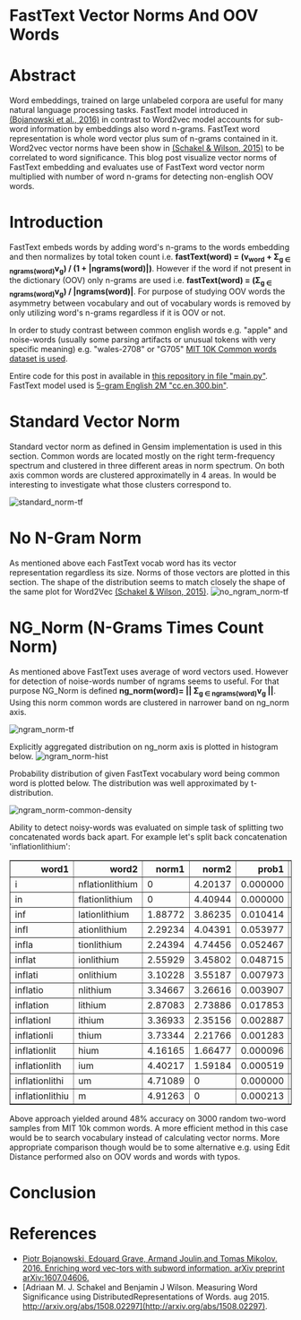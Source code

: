# FastText Vector Norms And OOV Words

# Abstract

Word embeddings, trained on large unlabeled corpora are useful for many natural language processing tasks. FastText model introduced in [(Bojanowski et al., 2016)](https://arxiv.org/abs/1607.04606) in contrast to Word2vec model accounts for sub-word information by embeddings also word n-grams. FastText word representation is whole word vector plus sum of n-grams contained in it.
Word2vec vector norms have been show in [(Schakel & Wilson, 2015)](http://arxiv.org/abs/1508.02297) to be correlated to word significance. This blog post visualize vector norms of FastText embedding and evaluates use of FastText word vector norm multiplied with number of word n-grams for detecting non-english OOV words.

# Introduction

FastText embeds words by adding word's n-grams to the words embedding and then normalizes by total token count i.e. <b>fastText(word)<sub></sub> = (v<sub>word</sub> + &Sigma;<sub>g &in; ngrams(word)</sub>v<sub>g</sub>) / (1 + |ngrams(word)|)</b>. However if the word if not present in the dictionary (OOV) only n-grams are used i.e. <b>fastText(word) = (&Sigma;<sub>g &in; ngrams(word)</sub>v<sub>g</sub>) / |ngrams(word)|</b>. For purpose of studying OOV words the asymmetry between vocabulary and out of vocabulary words is removed by only utilizing word's n-grams regardless if it is OOV or not.

In order to study contrast between common english words e.g. "apple" and noise-words (usually some parsing artifacts or unusual tokens with very specific meaning) e.g. "wales-2708" or "G705" [MIT 10K Common words dataset is used](https://www.mit.edu/~ecprice/wordlist.10000).

Entire code for this post in available in [this repository in file "main.py"](https://github.com/vackosar/fasttext-vector-norms-and-oov-words/blob/master/main.py). FastText model used is [5-gram English 2M "cc.en.300.bin"](https://dl.fbaipublicfiles.com/fasttext/vectors-crawl/cc.en.300.bin.gz).

# Standard Vector Norm

Standard vector norm as defined in Gensim implementation is used in this section. Common words are located mostly on the right term-frequency spectrum and clustered in three different areas in norm spectrum. On both axis common words are clustered approximatelly in 4 areas. In would be interesting to investigate what those clusters correspond to.

![standard_norm-tf](https://raw.githubusercontent.com/vackosar/fasttext-vector-norms-and-oov-words/master/results/standard_norm-tf.png)


# No N-Gram Norm

As mentioned above each FastText vocab word has its vector representation regardless its size. Norms of those vectors are plotted in this section. The shape of the distribution seems to match closely the shape of the same plot for Word2Vec [(Schakel & Wilson, 2015)](http://arxiv.org/abs/1508.02297).
![no_ngram_norm-tf](https://raw.githubusercontent.com/vackosar/fasttext-vector-norms-and-oov-words/master/results/no_ngram_norm-tf.png)


# NG_Norm (N-Grams Times Count Norm)

As mentioned above FastText uses average of word vectors used. However for detection of noise-words number of ngrams seems to useful. For that purpose NG_Norm is defined <b>ng_norm(word)= || &Sigma;<sub>g &in; ngrams(word)</sub>v<sub>g</sub> ||</b>. Using this norm common words are clustered in narrower band on ng_norm axis.

![ngram_norm-tf](https://raw.githubusercontent.com/vackosar/fasttext-vector-norms-and-oov-words/master/results/ng_norm-tf.png)

Explicitly aggregated distribution on ng_norm axis is plotted in histogram below.
![ngram_norm-hist](https://raw.githubusercontent.com/vackosar/fasttext-vector-norms-and-oov-words/master/results/ng_norm-hist.png)

Probability distribution of given FastText vocabulary word being common word is plotted below. The distribution was well approximated by t-distribution.

![ngram_norm-common-density](https://raw.githubusercontent.com/vackosar/fasttext-vector-norms-and-oov-words/master/results/ng_norm-common-density.png)

Ability to detect noisy-words was evaluated on simple task of splitting two concatenated words back apart. For example let's split back concatenation 'inflationlithium':

<table border="1" class="dataframe">
  <thead><tr style="text-align: right;"> <th>word1</th> <th>word2</th> <th>norm1</th> <th>norm2</th> <th>prob1</th> <th>prob2</th> <th>prob</th> </tr> </thead>
  <tbody>
    <tr> <td>i</td> <td>nflationlithium</td> <td>0</td> <td>4.20137</td> <td>0.000000</td> <td>0.000397</td> <td>0.000000e+00</td> </tr>
    <tr> <td>in</td> <td>flationlithium</td> <td>0</td> <td>4.40944</td> <td>0.000000</td> <td>0.000519</td> <td>0.000000e+00</td> </tr>
    <tr> <td>inf</td> <td>lationlithium</td> <td>1.88772</td> <td>3.86235</td> <td>0.010414</td> <td>0.000741</td> <td>7.721472e-06</td> </tr> 
    <tr> <td>infl</td> <td>ationlithium</td> <td>2.29234</td> <td>4.04391</td> <td>0.053977</td> <td>0.000428</td> <td>2.308942e-05</td> </tr>
    <tr> <td>infla</td> <td>tionlithium</td> <td>2.24394</td> <td>4.74456</td> <td>0.052467</td> <td>0.000000</td> <td>0.000000e+00</td> </tr>
    <tr> <td>inflat</td> <td>ionlithium</td> <td>2.55929</td> <td>3.45802</td> <td>0.048715</td> <td>0.002442</td> <td>1.189513e-04</td> </tr>
    <tr> <td>inflati</td> <td>onlithium</td> <td>3.10228</td> <td>3.55187</td> <td>0.007973</td> <td>0.001767</td> <td>1.408828e-05</td> </tr>
    <tr> <td>inflatio</td> <td>nlithium</td> <td>3.34667</td> <td>3.26616</td> <td>0.003907</td> <td>0.003159</td> <td>1.234263e-05</td> </tr>
    <tr> <td>inflation</td> <td>lithium</td> <td>2.87083</td> <td>2.73886</td> <td>0.017853</td> <td>0.035389</td> <td>6.318213e-04</td> </tr>
    <tr> <td>inflationl</td> <td>ithium</td> <td>3.36933</td> <td>2.35156</td> <td>0.002887</td> <td>0.053333</td> <td>1.539945e-04</td> </tr>
    <tr> <td>inflationli</td> <td>thium</td> <td>3.73344</td> <td>2.21766</td> <td>0.001283</td> <td>0.052467</td> <td>6.730259e-05</td> </tr>
    <tr> <td>inflationlit</td> <td>hium</td> <td>4.16165</td> <td>1.66477</td> <td>0.000096</td> <td>0.004324</td> <td>4.139165e-07</td> </tr>
    <tr> <td>inflationlith</td> <td>ium</td> <td>4.40217</td> <td>1.59184</td> <td>0.000519</td> <td>0.002212</td> <td>1.147982e-06</td> </tr>
    <tr> <td>inflationlithi</td> <td>um</td> <td>4.71089</td> <td>0</td> <td>0.000000</td> <td>0.000000</td> <td>0.000000e+00</td> </tr>
    <tr> <td>inflationlithiu</td> <td>m</td> <td>4.91263</td> <td>0</td> <td>0.000213</td> <td>0.000000</td> <td>0.000000e+00</td> </tr>
  </tbody>
</table>
 
Above approach yielded around 48% accuracy on 3000 random two-word samples from MIT 10k common words. A more efficient method in this case would be to search vocabulary instead of calculating vector norms. More appropriate comparison though would be to some alternative e.g. using Edit Distance performed also on OOV words and words with typos.
 

# Conclusion




# References

- [Piotr  Bojanowski,   Edouard  Grave,   Armand  Joulin,and  Tomas  Mikolov.  2016.    Enriching  word  vec-tors  with  subword  information. arXiv preprint arXiv:1607.04606.](https://arxiv.org/abs/1607.04606)
- [Adriaan M. J. Schakel and Benjamin J Wilson.  Measuring Word Significance using DistributedRepresentations of Words. aug 2015. http://arxiv.org/abs/1508.02297](http://arxiv.org/abs/1508.02297).